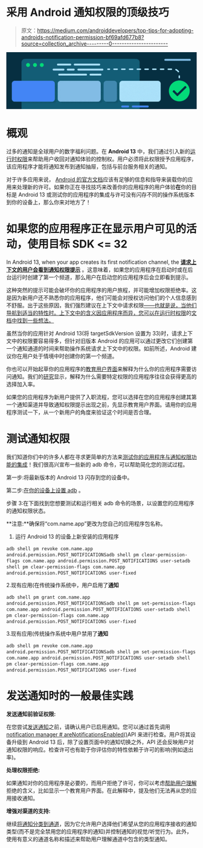 # 采用 Android 通知权限的顶级技巧

> 原文：<https://medium.com/androiddevelopers/top-tips-for-adopting-androids-notification-permission-bf69afd677b8?source=collection_archive---------0----------------------->

![](img/c280add9ed9ca9f364efa932861a872b.png)

# 概观

过多的通知是全球用户的数字福利问题。在 **Android 13** 中，我们通过引入新的[运行时权限](https://developer.android.com/about/versions/13/changes/notification-permission)来帮助用户收回对通知体验的控制权。用户必须将此权限授予应用程序，该应用程序才能将通知发布到通知抽屉，包括与前台服务相关的通知。

对于许多应用来说， [Android 的官方文档](https://developer.android.com/about/versions/13/changes/notification-permission)应该有足够的信息和指导来装载你的应用来处理新的许可。如果你正在寻找技巧来改善你的应用程序的用户体验**在**你的目标是 Android 13 或测试你的应用程序的集成与许可没有闪存不同的操作系统版本到你的设备上，那么你来对地方了！

# 如果您的应用程序正在显示用户可见的活动，使用目标 SDK <= 32

In Android 13, when your app creates its first notification channel, the [**请求上下文的用户会看到通知权限提示**](https://developer.android.com/about/versions/13/changes/notification-permission#new-apps) 。这意味着，如果您的应用程序在启动时或在后台运行时创建了第一个频道，那么用户在启动您的应用程序后会立即看到提示。

这种突然的提示可能会破坏你的应用程序的用户旅程，并可能增加权限拒绝率。这是因为新用户还不熟悉你的应用程序，他们可能会对授权访问他们的个人信息感到不舒服。出于这些原因，我们强烈建议在上下文中请求权限[——也就是说，当他们导航到适当的特性时。上下文中的含义因应用程序而异，您可以在运行时权限](https://developer.android.com/about/versions/13/changes/notification-permission#wait-to-show-prompt)的[文档中找到一些想法。](https://developer.android.com/about/versions/13/changes/notification-permission#wait-to-show-prompt)

虽然当你的应用针对 Android 13(将 targetSdkVersion 设置为 33)时，请求上下文中的权限要容易得多，但针对旧版本 Android 的应用可以通过更改它们创建第一个通知通道的时间来帮助操作系统请求上下文中的权限。如前所述，Android 建议你在用户处于情境中时创建你的第一个频道。

你也可以开始起草你的应用程序的[教育用户界面](https://developer.android.com/training/permissions/requesting#explain)来解释为什么你的应用程序需要访问通知。我们的[研究](https://developer.android.com/training/permissions/requesting#explain)显示，解释为什么需要特定权限的应用程序往往会获得更高的选择加入率。

如果您的应用程序为新用户提供了入职流程，您可以选择在您的应用程序创建其第一个通知渠道并导致通知权限提示出现之前，先显示教育用户界面。请用你的应用程序测试一下，从一个新用户的角度来验证这个时间是否合理。

# 测试通知权限

我们知道你们中的许多人都在寻求更简单的方法来[测试你的应用程序与通知权限功能的集成](https://developer.android.com/about/versions/13/changes/notification-permission#test)！我们很高兴宣布一些新的 adb 命令，可以帮助简化您的测试过程。

第一步:将最新版本的 Android 13 闪存到您的设备中。

第二步:[在你的设备上设置 adb](https://developer.android.com/studio/command-line/adb#Enabling) 。

步骤 3:在下面找到您想要测试和运行相关 adb 命令的场景，以设置您的应用程序的通知权限状态。

**注意:**确保将“com.name.app”更改为您自己的应用程序包名称。

1.  运行 Android 13 的设备上新安装的应用程序

```
adb shell pm revoke com.name.app android.permission.POST_NOTIFICATIONSadb shell pm clear-permission-flags com.name.app android.permission.POST_NOTIFICATIONS user-setadb shell pm clear-permission-flags com.name.app android.permission.POST_NOTIFICATIONS user-fixed
```

2.现有应用(在传统操作系统中，用户启用了**通知**

```
adb shell pm grant com.name.app android.permission.POST_NOTIFICATIONSadb shell pm set-permission-flags com.name.app android.permission.POST_NOTIFICATIONS user-setadb shell pm clear-permission-flags com.name.app android.permission.POST_NOTIFICATIONS user-fixed
```

3.现有应用(传统操作系统中用户禁用了**通知**

```
adb shell pm revoke com.name.app android.permission.POST_NOTIFICATIONSadb shell pm set-permission-flags com.name.app android.permission.POST_NOTIFICATIONS user-setadb shell pm clear-permission-flags com.name.app android.permission.POST_NOTIFICATIONS user-fixed
```

# 发送通知时的一般最佳实践

**发送通知前验证权限:**

在您尝试[发送通知](https://developer.android.com/guide/topics/ui/notifiers/notifications)之前，请确认用户已启用通知。您可以通过首先调用[notification manager # areNotificationsEnabled()](https://developer.android.com/reference/android/app/NotificationManager#areNotificationsEnabled())API 来进行检查。用户将其设备升级到 Android 13 后，除了设置页面中的通知切换之外，API 还会反映用户对通知权限的响应。检查许可也有助于你评估你的特性依赖于许可的影响(例如退出率)。

**处理权限拒绝:**

如果通知对你的应用程序是必要的，而用户拒绝了许可，你可以考虑[帮助用户理解](https://developer.android.com/training/permissions/requesting#handle-denial)拒绝的含义，比如显示一个教育用户界面。在此解释中，提及他们无法再从您的应用接收通知。

**增强对渠道的支持:**

继续[将通知分类到通道](https://developer.android.com/guide/topics/ui/notifiers/notifications#ManageChannels)，因为它允许用户选择他们希望从您的应用程序接收的通知类型(而不是完全禁用您的应用程序的通知)并控制通知的视觉/听觉行为。此外，使用有意义的通道名称和描述来帮助用户理解通道中包含的类型通知。